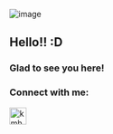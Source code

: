 ![image](https://user-images.githubusercontent.com/54414739/175803796-40966baa-2536-456b-a6d8-798e692b559a.png)


<!-- welcome message -->  
<h2>Hello!! :D </h2>

<h3>Glad to see you here!</h3>  

<!-- Connect with me -->  
<h3 align="left">Connect with me:</h3>  
<p align="left">
<a href="https://www.linkedin.com/in/manuel-hernández-158619200/" target="blank"><img align="center" src="https://github.com/kmhmubin/kmhmubin/blob/master/assets/linkedin.svg" alt="kmhmubin" height="30" width="30" /></a>  
<p/>
